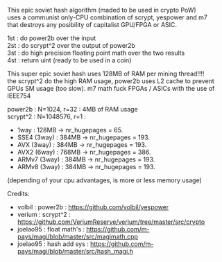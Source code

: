 This epic soviet hash algorithm (maded to be used in crypto PoW) \
uses a communist only-CPU combination of scrypt, yespower and m7  \
that destroys any posibility of capitalist GPU/FPGA or ASIC. 

1st : do power2b over the input \
2st : do scrypt^2 over the output of power2b \
3st : do high precision floating point math over the two results \
4st : return uint (ready to be used in a coin)

This super epic soviet hash uses 128MB of RAM per mining thread!!!! \
the scrypt^2 do the high RAM usage, power2b uses L2 cache to prevent \
GPUs SM usage (too slow). m7 math fuck FPGAs / ASICs with the use of \
IEEE754

power2b  : N=1024, r=32   : 4MB of RAM usage \
scrypt^2 : N=1048576, r=1 :

- 1way : 128MB -> nr_hugepages = 65.
- SSE4 (3way) : 384MB -> nr_hugepages = 193.
- AVX (3way) : 384MB -> nr_hugepages = 193.
- AVX2 (6way) : 768MB -> nr_hugepages = 386.
- ARMv7 (3way) : 384MB -> nr_hugepages = 193.
- ARMv8 (3way) : 384MB -> nr_hugepages = 193.

(depending of your cpu advantages, is more or less memory usage)

Credits:
- volbil   : power2b      : https://github.com/volbil/yespower 
- verium   : scrypt^2     : https://github.com/VeriumReserve/verium/tree/master/src/crypto 
- joelao95 : float math's : https://github.com/m-pays/magi/blob/master/src/magimath.cpp 
- joelao95 : hash add sys : https://github.com/m-pays/magi/blob/master/src/hash_magi.h 
